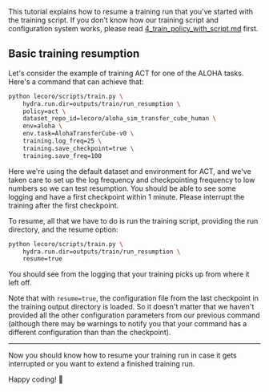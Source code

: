 This tutorial explains how to resume a training run that you've started with the training script. If you don't know how our training script and configuration system works, please read [4_train_policy_with_script.md](./4_train_policy_with_script.md) first.

## Basic training resumption

Let's consider the example of training ACT for one of the ALOHA tasks. Here's a command that can achieve that:

```bash
python lecoro/scripts/train.py \
    hydra.run.dir=outputs/train/run_resumption \
    policy=act \
    dataset_repo_id=lecoro/aloha_sim_transfer_cube_human \
    env=aloha \
    env.task=AlohaTransferCube-v0 \
    training.log_freq=25 \
    training.save_checkpoint=true \
    training.save_freq=100
```

Here we're using the default dataset and environment for ACT, and we've taken care to set up the log frequency and checkpointing frequency to low numbers so we can test resumption. You should be able to see some logging and have a first checkpoint within 1 minute. Please interrupt the training after the first checkpoint.

To resume, all that we have to do is run the training script, providing the run directory, and the resume option:

```bash
python lecoro/scripts/train.py \
    hydra.run.dir=outputs/train/run_resumption \
    resume=true
```

You should see from the logging that your training picks up from where it left off.

Note that with `resume=true`, the configuration file from the last checkpoint in the training output directory is loaded. So it doesn't matter that we haven't provided all the other configuration parameters from our previous command (although there may be warnings to notify you that your command has a different configuration than than the checkpoint).

---

Now you should know how to resume your training run in case it gets interrupted or you want to extend a finished training run.

Happy coding! 🤗

